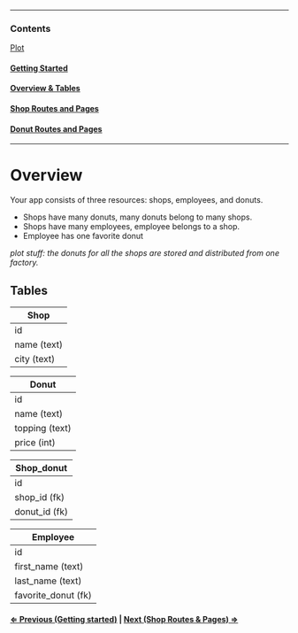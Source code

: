 -----------------------
### Contents

[Plot](readme.md)

#### [Getting Started](readme.md)

#### [Overview & Tables](readme.md)

#### [Shop Routes and Pages](shop_routes_pages.md)

#### [Donut Routes and Pages](donut_routes_pages.md)
-------------------------

# Overview

Your app consists of three resources: shops, employees, and donuts.

 - Shops have many donuts, many donuts belong to many shops.
 - Shops have many employees, employee belongs to a shop.
 - Employee has one favorite donut

*plot stuff: the donuts for all the shops are stored and distributed from one factory.*

## Tables

|Shop
|----------------
|id
|name (text)
|city (text)


|Donut
|----------------
|id
|name (text)
|topping (text)
|price (int)


|Shop_donut
|----------------
|id
|shop_id (fk)
|donut_id (fk)


|Employee
|----------------|
|id
|first_name (text)
|last_name (text)
|favorite_donut (fk)

#### [⇐ Previous (Getting started)](getting_started.md) | [Next (Shop Routes & Pages) ⇒](shop_routes_pages.md)
